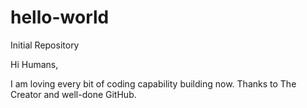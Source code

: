 # hello-world
Initial Repository

Hi Humans,

I am loving every bit of coding capability building now.
Thanks to The Creator and well-done GitHub.
